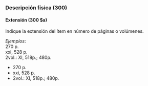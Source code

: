 ### Descripción física (300)

#### Extensión (300 $a)

Indique la extensión del ítem en número de páginas o volúmenes.

_Ejemplos_:  
270 p.  
xxi, 528 p.  
2vol.: XI, 518p.; 480p.

- 270 p.
- xxi, 528 p.
- 2vol.: XI, 518p.; 480p.
